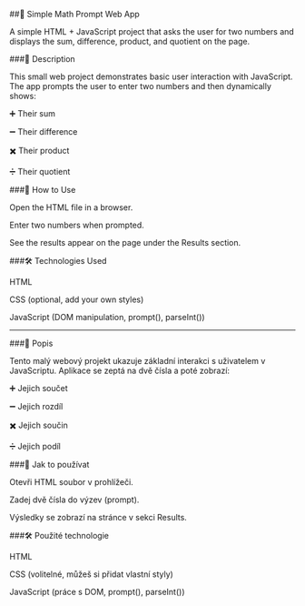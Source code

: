 ##🥮 Simple Math Prompt Web App

A simple HTML + JavaScript project that asks the user for two numbers and displays the sum, difference, product, and quotient on the page.

###📝 Description

This small web project demonstrates basic user interaction with JavaScript. The app prompts the user to enter two numbers and then dynamically shows:

➕ Their sum

➖ Their difference

✖️ Their product

➗ Their quotient

###🚀 How to Use

Open the HTML file in a browser.

Enter two numbers when prompted.

See the results appear on the page under the Results section.

###🛠️ Technologies Used

HTML

CSS (optional, add your own styles)

JavaScript (DOM manipulation, prompt(), parseInt())

------------------------------------------------------------------------------

###📝 Popis

Tento malý webový projekt ukazuje základní interakci s uživatelem v JavaScriptu. Aplikace se zeptá na dvě čísla a poté zobrazí:

➕ Jejich součet

➖ Jejich rozdíl

✖️ Jejich součin

➗ Jejich podíl

###🚀 Jak to používat

Otevři HTML soubor v prohlížeči.

Zadej dvě čísla do výzev (prompt).

Výsledky se zobrazí na stránce v sekci Results.

###🛠️ Použité technologie

HTML

CSS (volitelné, můžeš si přidat vlastní styly)

JavaScript (práce s DOM, prompt(), parseInt())


